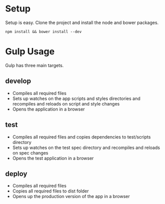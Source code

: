 # Setup
Setup is easy. Clone the project and install the node and bower packages.

    npm install && bower install --dev

# Gulp Usage
Gulp has three main targets.

## develop
- Compiles all required files
- Sets up watches on the app scripts and styles directories and recompiles and reloads on script and style changes
- Opens the application in a browser

## test
- Compiles all required files and copies dependencies to test/scripts directory
- Sets up watches on the test spec directory and recompiles and reloads on spec changes
- Opens the test application in a browser

## deploy
- Compiles all required files
- Copies all required files to dist folder
- Opens up the production version of the app in a browser
